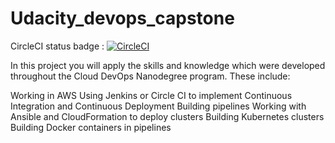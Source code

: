 # Udacity_devops_capstone

CircleCI status badge : [![CircleCI](https://circleci.com/gh/leenabhavnani/Udacity_devops_capstone.svg?style=svg)](https://github.com/leenabhavnani/Udacity_devops_capstone)

In this project you will apply the skills and knowledge which were developed throughout the Cloud DevOps Nanodegree program. These include:

Working in AWS
Using Jenkins or Circle CI to implement Continuous Integration and Continuous Deployment
Building pipelines
Working with Ansible and CloudFormation to deploy clusters
Building Kubernetes clusters
Building Docker containers in pipelines
